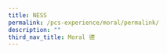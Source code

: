 ```yaml
---
title: NESS
permalink: /pcs-experience/moral/permalink/
description: ""
third_nav_title: Moral 德
---
```

